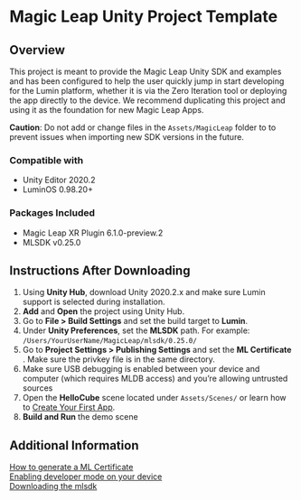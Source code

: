 # Magic Leap Unity Project Template

## Overview
This project is meant to provide the Magic Leap Unity SDK and examples and has been configured to help the user quickly jump in start developing for the Lumin platform, whether it is via the Zero Iteration tool or deploying the app directly to the device. We recommend duplicating this project and using it as the foundation for new Magic Leap Apps. 


**Caution**: Do not add or change files in the `Assets/MagicLeap` folder to to prevent issues when importing new SDK versions in the future.

### Compatible with
- Unity Editor 2020.2
- LuminOS 0.98.20+
###  Packages Included
- Magic Leap XR Plugin 6.1.0-preview.2
- MLSDK v0.25.0


## Instructions After Downloading

1) Using **Unity Hub**, download Unity 2020.2.x and make sure Lumin support is selected during installation.
2) **Add** and **Open** the project using  Unity Hub.
4) Go to **File > Build Settings** and set the build target to **Lumin**.
5) Under **Unity Preferences**, set the **MLSDK** path. For example: `/Users/YourUserName/MagicLeap/mlsdk/0.25.0/`
6) Go to **Project Settings > Publishing Settings** and set the **ML Certificate** . Make sure the privkey file is in the same directory.
7) Make sure USB debugging is enabled between your device and computer (which requires MLDB access) and you’re allowing untrusted sources
8) Open the **HelloCube** scene located under `Assets/Scenes/` or learn how to [Create Your First App](https://developer.magicleap.com/learn/guides/gsg-create-your-first-unity-app).   
9) **Build and Run** the demo scene

## Additional Information

[How to generate a ML Certificate](https://developer.magicleap.com/en-us/learn/guides/developer-certificates)  
[Enabling developer mode on your device](https://developer.magicleap.com/en-us/learn/guides/setting-up-your-device-for-development)  
[Downloading the mlsdk](https://developer.magicleap.com/en-us/learn/guides/develop-setup)  
